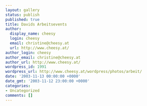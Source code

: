 ```yaml
---
layout: gallery
status: publish
published: true
title: Davids Arbeitsevents
author:
  display_name: cheesy
  login: cheesy
  email: christine@cheesy.at
  url: http://www.cheesy.at/
author_login: cheesy
author_email: christine@cheesy.at
author_url: http://www.cheesy.at/
wordpress_id: 1991
wordpress_url: http://www.cheesy.at/wordpress/photos/arbeit/
date: '2003-11-13 00:00:00 +0000'
date_gmt: '2003-11-12 23:00:00 +0000'
categories:
- Uncategorized
comments: []
---
```

